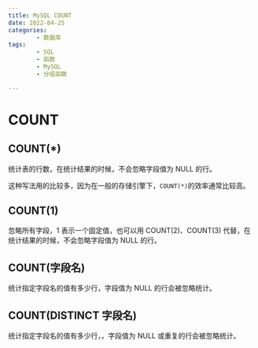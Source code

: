 ```yaml
---
title: MySQL COUNT
date: 2022-04-25
categories:
        - 数据库
tags:
        - SQL
        - 函数
        - MySQL
        - 分组函数

---
```


# COUNT

## COUNT(\*)

统计表的行数，在统计结果的时候，不会忽略字段值为 NULL 的行。

这种写法用的比较多，因为在一般的存储引擎下，`COUNT(*)`的效率通常比较高。

## COUNT(1)

忽略所有字段，1 表示一个固定值，也可以用 COUNT(2)、COUNT(3) 代替，在统计结果的时候，不会忽略字段值为 NULL 的行。

## COUNT(字段名)

统计指定字段名的值有多少行，字段值为 NULL 的行会被忽略统计。

## COUNT(DISTINCT 字段名)

统计指定字段名的值有多少行，，字段值为 NULL 或重复的行会被忽略统计。
